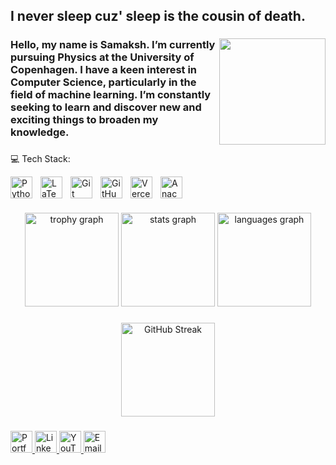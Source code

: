 <h2 align="left">I never sleep cuz' sleep is the cousin of death.</h2>

###

<img align="right" height="170" src="https://cdn-images-1.medium.com/max/1024/0*ulz5mvlcGo5EDpaY.gif"  />

###

<h3 align="left">Hello, my name is Samaksh. I’m currently pursuing Physics at the University of Copenhagen. I have a keen interest in Computer Science, particularly in the field of machine learning. I’m constantly seeking to learn and discover new and exciting things to broaden my knowledge.</h3>

###

💻 Tech Stack:

<img align="left" alt="Python" width="35px" style="padding-right:10px;" src="https://cdn.jsdelivr.net/gh/devicons/devicon/icons/python/python-original.svg" />
<img align="left" alt="LaTeX" width="35px" style="padding-right:10px;" src="https://cdn.jsdelivr.net/gh/devicons/devicon/icons/latex/latex-original.svg" />
<img align="left" alt="Git" width="35px" style="padding-right:10px;" src="https://cdn.jsdelivr.net/gh/devicons/devicon/icons/git/git-original.svg" />
<img align="left" alt="GitHub" width="35px" style="padding-right:10px;" src="https://cdn.jsdelivr.net/gh/devicons/devicon/icons/github/github-original.svg" />
<img align="left" alt="Vercel" width="35px" style="padding-right:10px;" src="https://www.vectorlogo.zone/logos/vercel/vercel-icon.svg" />
<img align="left" alt="Anaconda" width="35px" style="padding-right:10px;" src="https://upload.wikimedia.org/wikipedia/commons/4/4a/Anaconda_Logo.png" />
<br clear="left"/>

###

<div align="center">
  <img src="https://github-profile-trophy.vercel.app/?username=SaMaksH-exe&theme=monokai&column=-1&row=1&margin-w=8&margin-h=8&no-bg=true&no-frame=false&order=4" height="150" alt="trophy graph" />
  <img src="https://github-readme-stats.vercel.app/api?username=SaMaksH-exe&hide_title=false&hide_rank=true&show_icons=true&include_all_commits=true&count_private=true&disable_animations=false&theme=monokai&locale=en&hide_border=false&order=1&custom_title=Github%20Stats" height="150" alt="stats graph" />
  <img src="https://github-readme-stats.vercel.app/api/top-langs/?username=SaMaksH-exe&hide_progress=true&hide_title=false&card_width=320&langs_count=8&theme=monokai&hide_border=false&hide=jupyter%20notebook&order=2&layout=compact&custom_title=Languages%20Used" height="150" alt="languages graph" />
</div>

###

<div align="center">
  <img src="https://streak-stats.demolab.com?user=SaMaksH-exe&theme=monokai&hide_border=false&border_radius=4.5" height="150" alt="GitHub Streak" />
</div>

###


###

<div align="left">
  <a href="https://samaksh-kaushik.vercel.app/" target="_blank">
    <img src="https://img.shields.io/static/v1?message=Portfolio&logo=About.me&label=&color=black&logoColor=white&labelColor=&style=for-the-badge" height="35" alt="Portfolio logo" />
  </a>
  <a href="https://www.linkedin.com/in/samaksh-kaushik/" target="_blank">
    <img src="https://img.shields.io/static/v1?message=LinkedIn&logo=linkedin&label=&color=0077B5&logoColor=white&labelColor=&style=for-the-badge" height="35" alt="LinkedIn logo" />
  </a>
  <a href="https://www.youtube.com/@AKSHAR." target="_blank">
    <img src="https://img.shields.io/static/v1?message=YouTube&logo=youtube&label=&color=FF0000&logoColor=white&labelColor=&style=for-the-badge" height="35" alt="YouTube logo" />
  </a>
  <a href="mailto:samaksh13kaushik@gmail.com" target="_blank">
    <img src="https://img.shields.io/static/v1?message=Email&logo=gmail&label=&color=EA4335&logoColor=white&labelColor=&style=for-the-badge" height="35" alt="Email logo" />
  </a>
</div>
